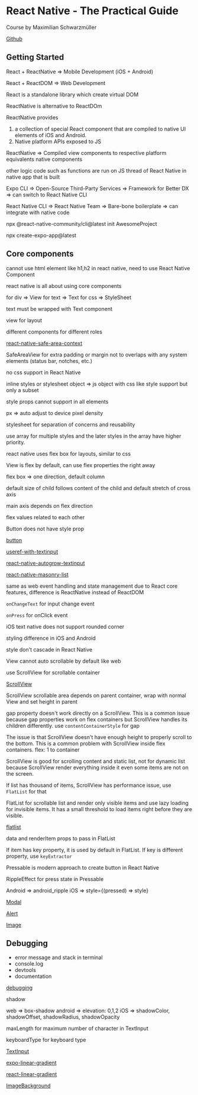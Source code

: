 # React Native - The Practical Guide

Course by Maximilian Schwarzmüller

[Github](https://github.com/academind/react-native-practical-guide-code)

## Getting Started

React + ReactNative => Mobile Development (iOS + Android)

React + ReactDOM => Web Development

React is a standalone library which create virtual DOM

ReactNative is alternative to ReactDOm

ReactNative provides

1. a collection of special React component that are compiled to native UI elements of iOS and Android.
2. Native platform APIs exposed to JS

ReactNative => Compiled view components to respective platform equivalents native components

other logic code such as functions are run on JS thread of React Native in native app that is built

Expo CLI => Open-Source Third-Party Services => Framework for Better DX => can switch to React Native CLI

React Native CLI => React Native Team => Bare-bone boilerplate => can integrate with native code

npx @react-native-community/cli@latest init AwesomeProject

npx create-expo-app@latest

## Core components

cannot use html element like h1,h2 in react native, need to use React Native Component

react native is all about using core components

for div => View
for text => Text
for css => StyleSheet

text must be wrapped with Text component

view for layout

different components for different roles

[react-native-safe-area-context](https://appandflow.github.io/react-native-safe-area-context/)

SafeAreaView for extra padding or margin not to overlaps with any system elements (status bar, notches, etc.)

no css support in React Native

inline styles or stylesheet object => js object with css like style support but only a subset

style props cannot support in all elements

px => auto adjust to device pixel density

stylesheet for separation of concerns and reusability

use array for multiple styles and the later styles in the array have higher priority.

react native uses flex box for layouts, similar to css

View is flex by default, can use flex properties the right away

flex box => one direction, default column

default size of child follows content of the child and default stretch of cross axis

main axis depends on flex direction

flex values related to each other

Button does not have style prop

[button](https://reactnative.dev/docs/button)

[useref-with-textinput](https://medium.com/@rutikpanchal121/how-useref-is-useful-with-textinput-in-react-native-a54a916e3374)

[react-native-autogrow-textinput](https://github.com/wix-incubator/react-native-autogrow-textinput)

[react-native-masonry-list](https://github.com/hyochan/react-native-masonry-list)

same as web event handling and state management due to React core features, difference is ReactNative instead of ReactDOM

`onChangeText` for input change event

`onPress` for onClick event

iOS text native does not support rounded corner

styling difference in iOS and Android

style don't cascade in React Native

View cannot auto scrollable by default like web

use ScrollView for scrollable container

[ScrollView](https://reactnative.dev/docs/scrollview)

ScrollView scrollable area depends on parent container, wrap with normal View and set height in parent

gap property doesn't work directly on a ScrollView. This is a common issue because gap properties work on flex containers but ScrollView handles its children differently. use `contentContainerStyle` for gap

The issue is that ScrollView doesn't have enough height to properly scroll to the bottom. This is a common problem with ScrollView inside flex containers. flex: 1 to container

ScrollView is good for scrolling content and static list, not for dynamic list because ScrollView render everything inside it even some items are not on the screen.

If list has thousand of items, ScrollView has performance issue, use `FlatList` for that

FlatList for scrollable list and render only visible items and use lazy loading for invisible items. It has a small threshold to load items right before they are visible.

[flatlist](https://reactnative.dev/docs/flatlist)

data and renderItem props to pass in FlatList

If item has key property, it is used by default in FlatList. If key is different property, use `keyExtractor`

Pressable is modern approach to create button in React Native

RippleEffect for press state in Pressable

Android => android_ripple
iOS => style={(pressed) => style}

[Modal](https://reactnative.dev/docs/modal)

[Alert](https://reactnative.dev/docs/alert)

[Image](https://reactnative.dev/docs/image)

## Debugging

- error message and stack in terminal
- console.log
- devtools
- documentation

[debugging](https://reactnative.dev/docs/debugging)

shadow

web => box-shadow
android => elevation: 0,1,2
iOS => shadowColor, shadowOffset, shadowRadius, shadowOpacity

maxLength for maximum number of character in TextInput

keyboardType for keyboard type

[TextInput](https://reactnative.dev/docs/textinput)

[expo-linear-gradient](https://docs.expo.dev/versions/latest/sdk/linear-gradient/)

[react-linear-gradient](https://github.com/react-native-linear-gradient/react-native-linear-gradient)

[ImageBackground](https://reactnative.dev/docs/imagebackground)
